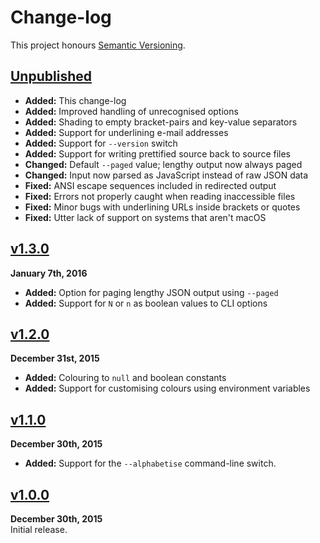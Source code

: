 Change-log
==========

This project honours [Semantic Versioning](http://semver.org/).


[Unpublished]
------------------------------------------------------------------------
* **Added:** This change-log
* **Added:** Improved handling of unrecognised options
* **Added:** Shading to empty bracket-pairs and key-value separators
* **Added:** Support for underlining e-mail addresses
* **Added:** Support for `--version` switch
* **Added:** Support for writing prettified source back to source files
* **Changed:** Default `--paged` value; lengthy output now always paged
* **Changed:** Input now parsed as JavaScript instead of raw JSON data
* **Fixed:** ANSI escape sequences included in redirected output
* **Fixed:** Errors not properly caught when reading inaccessible files
* **Fixed:** Minor bugs with underlining URLs inside brackets or quotes
* **Fixed:** Utter lack of support on systems that aren't macOS


[v1.3.0]
------------------------------------------------------------------------
**January 7th, 2016**  
* **Added:** Option for paging lengthy JSON output using `--paged`
* **Added:** Support for `N` or `n` as boolean values to CLI options


[v1.2.0]
------------------------------------------------------------------------
**December 31st, 2015**  
* **Added:** Colouring to `null` and boolean constants
* **Added:** Support for customising colours using environment variables


[v1.1.0]
------------------------------------------------------------------------
**December 30th, 2015**  
* **Added:** Support for the `--alphabetise` command-line switch.


[v1.0.0]
------------------------------------------------------------------------
**December 30th, 2015**  
Initial release.


[Referenced links]:_____________________________________________________
[Unpublished]: ../../compare/v1.3.0...HEAD
[v1.3.0]: https://github.com/Alhadis/PPJSON/releases/tag/v1.3.0
[v1.2.0]: https://github.com/Alhadis/PPJSON/releases/tag/v1.2.0
[v1.1.0]: https://github.com/Alhadis/PPJSON/releases/tag/v1.1.0
[v1.0.0]: https://github.com/Alhadis/PPJSON/releases/tag/v1.0.0
